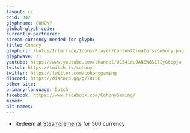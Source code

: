 ```yaml
---
layout: cc
ccid: 342
glyphname: COHONY
global-glyph-code:
currently-partnered:
stream-currency-needed-for-glyph:
title: Cohony
glyphurl: /Lotus/Interface/Icons/Player/ContentCreators/Cohony.png
glyphwave: 21
youtube: https://www.youtube.com/channel/UC541du9ANEW8S17IyGtcpjw
twitch: https://twitch.tv/cohony
twitter: https://twitter.com/cohonygaming
discord: https://discord.gg/g7TRz5B
other-site:
primary-language: Dutch
facebook: https://www.facebook.com/CohonyGaming/
mixer:
alt-names:
---
```

* Redeem at [SteamElements](https://streamelements.com/cohony/store) for 500 currency

